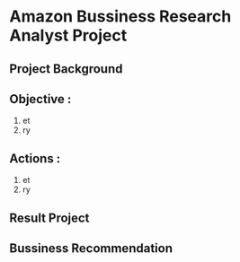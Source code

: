 # **Amazon Bussiness Research Analyst Project**

## Project Background

## Objective :
1. et
2. ry
   
## Actions :
1. et
2. ry

## Result Project

## Bussiness Recommendation
